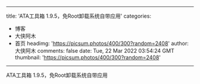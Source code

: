
---
title: 'ATA工具箱 1.9.5，免Root卸载系统自带应用'
categories: 
 - 博客
 - 大侠阿木
 - 首页
headimg: 'https://picsum.photos/400/300?random=2408'
author: 大侠阿木
comments: false
date: Tue, 22 Mar 2022 03:54:24 GMT
thumbnail: 'https://picsum.photos/400/300?random=2408'
---

<div>   
ATA工具箱 1.9.5，免Root卸载系统自带应用  
</div>
            